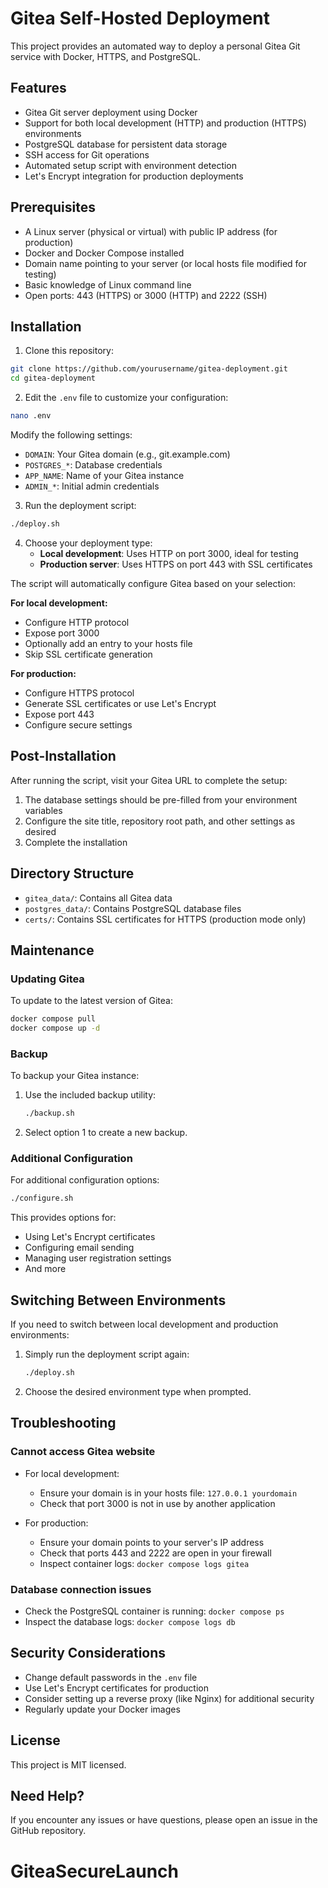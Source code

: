 # Gitea Self-Hosted Deployment

This project provides an automated way to deploy a personal Gitea Git service with Docker, HTTPS, and PostgreSQL.

## Features

- Gitea Git server deployment using Docker
- Support for both local development (HTTP) and production (HTTPS) environments
- PostgreSQL database for persistent data storage
- SSH access for Git operations
- Automated setup script with environment detection
- Let's Encrypt integration for production deployments

## Prerequisites

- A Linux server (physical or virtual) with public IP address (for production)
- Docker and Docker Compose installed
- Domain name pointing to your server (or local hosts file modified for testing)
- Basic knowledge of Linux command line
- Open ports: 443 (HTTPS) or 3000 (HTTP) and 2222 (SSH)

## Installation

1. Clone this repository:

```bash
git clone https://github.com/yourusername/gitea-deployment.git
cd gitea-deployment
```

2. Edit the `.env` file to customize your configuration:

```bash
nano .env
```

Modify the following settings:

- `DOMAIN`: Your Gitea domain (e.g., git.example.com)
- `POSTGRES_*`: Database credentials
- `APP_NAME`: Name of your Gitea instance
- `ADMIN_*`: Initial admin credentials

3. Run the deployment script:

```bash
./deploy.sh
```

4. Choose your deployment type:
   - **Local development**: Uses HTTP on port 3000, ideal for testing
   - **Production server**: Uses HTTPS on port 443 with SSL certificates

The script will automatically configure Gitea based on your selection:

**For local development:**

- Configure HTTP protocol
- Expose port 3000
- Optionally add an entry to your hosts file
- Skip SSL certificate generation

**For production:**

- Configure HTTPS protocol
- Generate SSL certificates or use Let's Encrypt
- Expose port 443
- Configure secure settings

## Post-Installation

After running the script, visit your Gitea URL to complete the setup:

1. The database settings should be pre-filled from your environment variables
2. Configure the site title, repository root path, and other settings as desired
3. Complete the installation

## Directory Structure

- `gitea_data/`: Contains all Gitea data
- `postgres_data/`: Contains PostgreSQL database files
- `certs/`: Contains SSL certificates for HTTPS (production mode only)

## Maintenance

### Updating Gitea

To update to the latest version of Gitea:

```bash
docker compose pull
docker compose up -d
```

### Backup

To backup your Gitea instance:

1. Use the included backup utility:

   ```bash
   ./backup.sh
   ```

2. Select option 1 to create a new backup.

### Additional Configuration

For additional configuration options:

```bash
./configure.sh
```

This provides options for:

- Using Let's Encrypt certificates
- Configuring email sending
- Managing user registration settings
- And more

## Switching Between Environments

If you need to switch between local development and production environments:

1. Simply run the deployment script again:

   ```bash
   ./deploy.sh
   ```

2. Choose the desired environment type when prompted.

## Troubleshooting

### Cannot access Gitea website

- For local development:

  - Ensure your domain is in your hosts file: `127.0.0.1 yourdomain`
  - Check that port 3000 is not in use by another application

- For production:
  - Ensure your domain points to your server's IP address
  - Check that ports 443 and 2222 are open in your firewall
  - Inspect container logs: `docker compose logs gitea`

### Database connection issues

- Check the PostgreSQL container is running: `docker compose ps`
- Inspect the database logs: `docker compose logs db`

## Security Considerations

- Change default passwords in the `.env` file
- Use Let's Encrypt certificates for production
- Consider setting up a reverse proxy (like Nginx) for additional security
- Regularly update your Docker images

## License

This project is MIT licensed.

## Need Help?

If you encounter any issues or have questions, please open an issue in the GitHub repository.
# GiteaSecureLaunch
